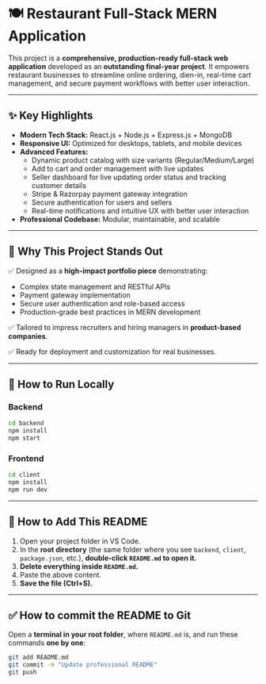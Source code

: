 # 🍽️  Restaurant Full-Stack MERN Application

This project is a **comprehensive, production-ready full-stack web application** developed as an **outstanding final-year project**. It empowers restaurant businesses to streamline online ordering, dien-in,  real-time cart management, and secure payment workflows with better user interaction.
 
---

## ✨ Key Highlights
- **Modern Tech Stack:** React.js + Node.js + Express.js + MongoDB
- **Responsive UI:** Optimized for desktops, tablets, and mobile devices 
- **Advanced Features:**
  - Dynamic product catalog with size variants (Regular/Medium/Large)
  - Add to cart and order management with live updates
  - Seller dashboard for live updating order status and tracking customer details
  - Stripe & Razorpay payment gateway integration
  - Secure authentication for users and sellers
  - Real-time notifications and intuitive UX with better user interaction
- **Professional Codebase:** Modular, maintainable, and scalable

---

## 🎯 Why This Project Stands Out
✅ Designed as a **high-impact portfolio piece** demonstrating:
- Complex state management and RESTful APIs
- Payment gateway implementation
- Secure user authentication and role-based access
- Production-grade best practices in MERN development

✅ Tailored to impress recruiters and hiring managers in **product-based companies**.

✅ Ready for deployment and customization for real businesses.

---

## 🚀 How to Run Locally 

### Backend
```bash
cd backend
npm install
npm start
```
### Frontend
```bash
cd client
npm install
npm run dev
```
---
## 📂 How to Add This README
1. Open your project folder in VS Code. 
2. In the **root directory** (the same folder where you see `backend`, `client`, `package.json`, etc.), **double-click `README.md` to open it.**
3. **Delete everything inside `README.md`.**
4. Paste the above content. 
5. **Save the file (Ctrl+S).**

---

## ✅ **How to commit the README to Git**

Open a **terminal in your root folder**, where `README.md` is, and run these commands **one by one**:

```bash
git add README.md
git commit -m "Update professional README"
git push

